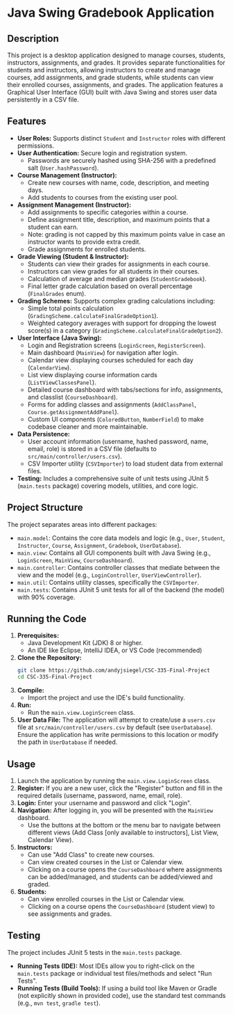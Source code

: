 # Java Swing Gradebook Application

## Description

This project is a desktop application designed to manage courses, students, instructors, assignments, and grades. It provides separate functionalities for students and instructors, allowing instructors to create and manage courses, add assignments, and grade students, while students can view their enrolled courses, assignments, and grades. The application features a Graphical User Interface (GUI) built with Java Swing and stores user data persistently in a CSV file.

## Features

* **User Roles:** Supports distinct `Student` and `Instructor` roles with different permissions.
* **User Authentication:** Secure login and registration system.
    * Passwords are securely hashed using SHA-256 with a predefined salt (`User.hashPassword`).
* **Course Management (Instructor):**
    * Create new courses with name, code, description, and meeting days.
    * Add students to courses from the existing user pool.
* **Assignment Management (Instructor):**
    * Add assignments to specific categories within a course.
    * Define assignment title, description, and maximum points that a student can earn. 
    * Note: grading is not capped by this maximum points value in case an instructor wants to provide extra credit.
    * Grade assignments for enrolled students.
* **Grade Viewing (Student & Instructor):**
    * Students can view their grades for assignments in each course.
    * Instructors can view grades for all students in their courses.
    * Calculation of average and median grades (`StudentGradebook`).
    * Final letter grade calculation based on overall percentage (`FinalGrades` enum).
* **Grading Schemes:** Supports complex grading calculations including:
    * Simple total points calculation (`GradingScheme.calculateFinalGradeOption1`).
    * Weighted category averages with support for dropping the lowest score(s) in a category (`GradingScheme.calculateFinalGradeOption2`).
* **User Interface (Java Swing):**
    * Login and Registration screens (`LoginScreen`, `RegisterScreen`).
    * Main dashboard (`MainView`) for navigation after login.
    * Calendar view displaying courses scheduled for each day (`CalendarView`).
    * List view displaying course information cards (`ListViewClassesPanel`).
    * Detailed course dashboard with tabs/sections for info, assignments, and classlist (`CourseDashboard`).
    * Forms for adding classes and assignments (`AddClassPanel`, `Course.getAssignmentAddPanel`).
    * Custom UI components (`ColoredButton`, `NumberField`) to make codebase cleaner and more maintainable.
* **Data Persistence:**
    * User account information (username, hashed password, name, email, role) is stored in a CSV file (defaults to `src/main/controller/users.csv`).
    * CSV Importer utility (`CSVImporter`) to load student data from external files.
* **Testing:** Includes a comprehensive suite of unit tests using JUnit 5 (`main.tests` package) covering models, utilities, and core logic.

## Project Structure

The project separates areas into different packages:

* `main.model`: Contains the core data models and logic (e.g., `User`, `Student`, `Instructor`, `Course`, `Assignment`, `Gradebook`, `UserDatabase`).
* `main.view`: Contains all GUI components built with Java Swing (e.g., `LoginScreen`, `MainView`, `CourseDashboard`).
* `main.controller`: Contains controller classes that mediate between the view and the model (e.g., `LoginController`, `UserViewController`).
* `main.util`: Contains utility classes, specifically the `CSVImporter`.
* `main.tests`: Contains JUnit 5 unit tests for all of the backend (the model) with 90% coverage.

## Running the Code

1.  **Prerequisites:**
    * Java Development Kit (JDK) 8 or higher.
    * An IDE like Eclipse, IntelliJ IDEA, or VS Code (recommended)
2.  **Clone the Repository:**
    ```bash
    git clone https://github.com/andyjsiegel/CSC-335-Final-Project
    cd CSC-335-Final-Project
    ```
3.  **Compile:**
    * Import the project and use the IDE's build functionality.
4.  **Run:**
    * Run the `main.view.LoginScreen` class.
5.  **User Data File:** The application will attempt to create/use a `users.csv` file at `src/main/controller/users.csv` by default (see `UserDatabase`). Ensure the application has write permissions to this location or modify the path in `UserDatabase` if needed.

## Usage

1.  Launch the application by running the `main.view.LoginScreen` class.
2.  **Register:** If you are a new user, click the "Register" button and fill in the required details (username, password, name, email, role).
3.  **Login:** Enter your username and password and click "Login".
4.  **Navigation:** After logging in, you will be presented with the `MainView` dashboard.
    * Use the buttons at the bottom or the menu bar to navigate between different views (Add Class [only available to instructors], List View, Calendar View).
5.  **Instructors:**
    * Can use "Add Class" to create new courses.
    * Can view created courses in the List or Calendar view.
    * Clicking on a course opens the `CourseDashboard` where assignments can be added/managed, and students can be added/viewed and graded.
6.  **Students:**
    * Can view enrolled courses in the List or Calendar view.
    * Clicking on a course opens the `CourseDashboard` (student view) to see assignments and grades.

## Testing

The project includes JUnit 5 tests in the `main.tests` package.

* **Running Tests (IDE):** Most IDEs allow you to right-click on the `main.tests` package or individual test files/methods and select "Run Tests".
* **Running Tests (Build Tools):** If using a build tool like Maven or Gradle (not explicitly shown in provided code), use the standard test commands (e.g., `mvn test`, `gradle test`).